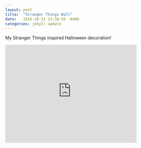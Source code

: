 ```yaml
---
layout: post
title:  "Stranger Things Wall"
date:   2016-10-31 23:38:56 -0400
categories: jekyll update
---
```


My Stranger Things inspired Halloween decoration!

<iframe width="420" height="315" src="http://www.youtube.com/watch?v=aUxOV9eeZqo" frameborder="0" allowfullscreen> </iframe>

